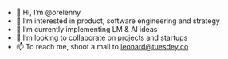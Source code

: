 - 👋 Hi, I’m @orelenny
- 👀 I’m interested in product, software engineering and strategy
- 🌱 I’m currently implementing LM & AI ideas
- 💞️ I’m looking to collaborate on projects and startups
- 📫 To reach me, shoot a mail to leonard@tuesdey.co

<!---
orelenny/orelenny is a ✨ special ✨ repository because its `README.md` (this file) appears on your GitHub profile.
You can click the Preview link to take a look at your changes.
--->
